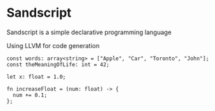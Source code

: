 # Sandscript

Sandscript is a simple declarative programming language

Using LLVM for code generation

```
const words: array<string> = ["Apple", "Car", "Toronto", "John"];
const theMeaningOfLife: int = 42;

let x: float = 1.0;

fn increaseFloat = (num: float) -> {
  num += 0.1;
};
```
